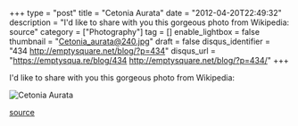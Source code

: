+++
type = "post"
title = "Cetonia Aurata"
date = "2012-04-20T22:49:32"
description = "I'd like to share with you this gorgeous photo from Wikipedia: source"
category = ["Photography"]
tag = []
enable_lightbox = false
thumbnail = "Cetonia_aurata@240.jpg"
draft = false
disqus_identifier = "434 http://emptysquare.net/blog/?p=434"
disqus_url = "https://emptysqua.re/blog/434 http://emptysquare.net/blog/?p=434/"
+++

<p>I'd like to share with you this gorgeous photo from Wikipedia:</p>
<p><img style="display:block; margin-left:auto; margin-right:auto;" src="Cetonia_aurata.jpg" title="Cetonia Aurata" /></p>
<p><a href="http://en.wikipedia.org/wiki/File:Cetonia_aurata_take_off_composition_05172009.jpg">source</a></p>
